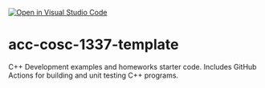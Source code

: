 [![Open in Visual Studio Code](https://classroom.github.com/assets/open-in-vscode-f059dc9a6f8d3a56e377f745f24479a46679e63a5d9fe6f495e02850cd0d8118.svg)](https://classroom.github.com/online_ide?assignment_repo_id=5461097&assignment_repo_type=AssignmentRepo)
# acc-cosc-1337-template
C++ Development examples and homeworks starter code.  Includes GitHub Actions for building and unit testing C++ programs.

